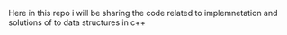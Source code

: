 Here in this repo i will be sharing the code related to implemnetation and solutions of to data structures in c++
